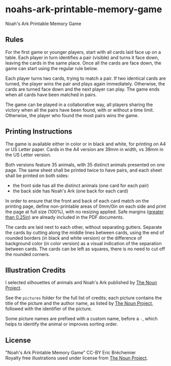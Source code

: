 # noahs-ark-printable-memory-game
Noah's Ark Printable Memory Game

## Rules

For the first game or younger players, start with all cards laid face up
on a table. Each player in turn identifies a pair (visible) and turns it
face down, leaving the cards in the same place. Once all the cards are
face down, the game can start using the regular rule below.

Each player turns two cards, trying to match a pair. If two identical
cards are turned, the player wins the pair and plays again immediately.
Otherwise, the cards are turned face down and the next player can play.
The game ends when all cards have been matched in pairs.

The game can be played in a collaborative way, all players sharing the
victory when all the pairs have been found, with or without a time limit.
Otherwise, the player who found the most pairs wins the game.

## Printing Instructions

The game is available either in color or in black and white,
for printing on A4 or US Letter paper. Cards in the A4 version
are 39mm in width, vs 38mm in the US Letter version.

Both versions feature 35 animals, with 35 distinct animals presented
on one page. The same sheet shall be printed twice to have pairs,
and each sheet shall be printed on both sides:

  * the front side has all the distinct animals (one card for each pair)
  * the back side has Noah's Ark (one back for each card)

In order to ensure that the front and back of each card match on the
printing page, define non-printable areas of 0mm/0in on each side and
print the page at full size (100%), with no resizing applied. Safe
margins ([greater than 0.25in](http://stackoverflow.com/a/3513476))
are already included in the PDF documents.

The cards are laid next to each other, without separating gutters.
Separate the cards by cutting along the middle lines between cards,
using the end of rounded borders (in black and white version) or the
difference of background color (in color version) as a visual indication
of the separation between cards. The cards can be left as squares, there
is no need to cut off the rounded corners.

## Illustration Credits

I selected silhouettes of animals and Noah's Ark
published by [The Noun Project][].

See the `pictures` folder for the full list of credits;
each picture contains the title of the picture and the author name,
as listed by [The Noun Project][], followed with the identifier of
the picture.

Some picture names are prefixed with a custom name, before a `-`,
which helps to identify the animal or improves sorting order.

## License

"Noah's Ark Printable Memory Game" CC-BY Eric Bréchemier  
Royalty free illustrations used under license from [The Noun Project][].

[The Noun Project]: https://thenounproject.com/

